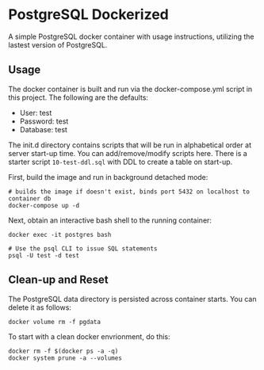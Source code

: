 # PostgreSQL Dockerized
A simple PostgreSQL docker container with usage instructions, utilizing the lastest version of PostgreSQL.

## Usage

The docker container is built and run via the docker-compose.yml script in this project. The following are the defaults:

* User: test
* Password: test
* Database: test

The init.d directory contains scripts that will be run in alphabetical order at server start-up time.  You can add/remove/modify scripts here.  There is a starter script `10-test-ddl.sql` with DDL to create a table on start-up.


First, build the image and run in background detached mode:
```
# builds the image if doesn't exist, binds port 5432 on localhost to container db
docker-compose up -d
```

Next, obtain an interactive bash shell to the running container:
```
docker exec -it postgres bash

# Use the psql CLI to issue SQL statements
psql -U test -d test

```

## Clean-up and Reset

The PostgreSQL data directory is persisted across container starts.  You can delete it as follows:
```
docker volume rm -f pgdata
```

To start with a clean docker envrionment, do this:
```
docker rm -f $(docker ps -a -q)
docker system prune -a --volumes
```

